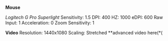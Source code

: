 
**Mouse**

*Logitech G Pro Superlight*
Sensitivity: 1.5
DPI: 400
HZ: 1000
eDPI: 600
Raw Input: 1
Acceleration: 0
Zoom Sensitivity: 1

**Video**
Resolution: 1440x1080
Scaling: Stretched
**advanced video here(*(
